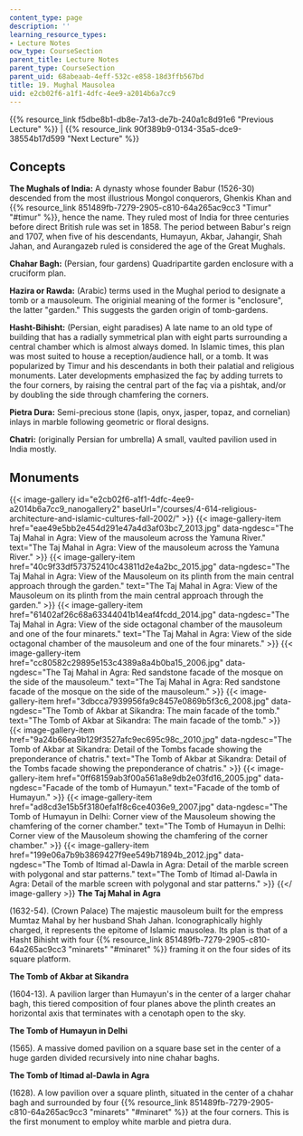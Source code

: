 ```yaml
---
content_type: page
description: ''
learning_resource_types:
- Lecture Notes
ocw_type: CourseSection
parent_title: Lecture Notes
parent_type: CourseSection
parent_uid: 68abeaab-4eff-532c-e858-18d3ffb567bd
title: 19. Mughal Mausolea
uid: e2cb02f6-a1f1-4dfc-4ee9-a2014b6a7cc9
---
```


{{% resource_link f5dbe8b1-db8e-7a13-de7b-240a1c8d91e6 "Previous Lecture" %}} | {{% resource_link 90f389b9-0134-35a5-dce9-38554b17d599 "Next Lecture" %}}

Concepts
--------

**The Mughals of India:** A dynasty whose founder Babur (1526-30) descended from the most illustrious Mongol conquerors, Ghenkis Khan and {{% resource_link 851489fb-7279-2905-c810-64a265ac9cc3 "Timur" "#timur" %}}, hence the name. They ruled most of India for three centuries before direct British rule was set in 1858. The period between Babur's reign and 1707, when five of his descendants, Humayun, Akbar, Jahangir, Shah Jahan, and Aurangazeb ruled is considered the age of the Great Mughals.

**Chahar Bagh:** (Persian, four gardens) Quadripartite garden enclosure with a cruciform plan.

**Hazira or Rawda:** (Arabic) terms used in the Mughal period to designate a tomb or a mausoleum. The originial meaning of the former is "enclosure", the latter "garden." This suggests the garden origin of tomb-gardens.

**Hasht-Bihisht:** (Persian, eight paradises) A late name to an old type of building that has a radially symmetrical plan with eight parts surrounding a central chamber which is almost always domed. In Islamic times, this plan was most suited to house a reception/audience hall, or a tomb. It was popularized by Timur and his descendants in both their palatial and religious monuments. Later developments emphasized the faç by adding turrets to the four corners, by raising the central part of the faç via a pishtak, and/or by doubling the side through chamfering the corners.

**Pietra Dura:** Semi-precious stone (lapis, onyx, jasper, topaz, and cornelian) inlays in marble following geometric or floral designs.

**Chatri:** (originally Persian for umbrella) A small, vaulted pavilion used in India mostly.

Monuments
---------
{{< image-gallery id="e2cb02f6-a1f1-4dfc-4ee9-a2014b6a7cc9_nanogallery2" baseUrl="/courses/4-614-religious-architecture-and-islamic-cultures-fall-2002/" >}}
{{< image-gallery-item href="eae49e5bb2e454d291e47a4d3af03bc7_2013.jpg" data-ngdesc="The Taj Mahal in Agra: View of the mausoleum across the Yamuna River." text="The Taj Mahal in Agra: View of the mausoleum across the Yamuna River." >}}
{{< image-gallery-item href="40c9f33df573752410c43811d2e4a2bc_2015.jpg" data-ngdesc="The Taj Mahal in Agra: View of the Mausoleum on its plinth from the main central approach through the garden." text="The Taj Mahal in Agra: View of the Mausoleum on its plinth from the main central approach through the garden." >}}
{{< image-gallery-item href="61402af26c68a63344041b14eaf4fcdd_2014.jpg" data-ngdesc="The Taj Mahal in Agra: View of the side octagonal chamber of the mausoleum and one of the four minarets." text="The Taj Mahal in Agra: View of the side octagonal chamber of the mausoleum and one of the four minarets." >}}
{{< image-gallery-item href="cc80582c29895e153c4389a8a4b0ba15_2006.jpg" data-ngdesc="The Taj Mahal in Agra: Red sandstone facade of the mosque on the side of the mausoleum." text="The Taj Mahal in Agra: Red sandstone facade of the mosque on the side of the mausoleum." >}}
{{< image-gallery-item href="3dbcca7939956fa9c8457e0869b5f3c6_2008.jpg" data-ngdesc="The Tomb of Akbar at Sikandra: The main facade of the tomb." text="The Tomb of Akbar at Sikandra: The main facade of the tomb." >}}
{{< image-gallery-item href="9a24b66ea9b129f3527afc9ec695c98c_2010.jpg" data-ngdesc="The Tomb of Akbar at Sikandra: Detail of the Tombs facade showing the preponderance of chatris." text="The Tomb of Akbar at Sikandra: Detail of the Tombs facade showing the preponderance of chatris." >}}
{{< image-gallery-item href="0ff68159ab3f00a561a8e9db2e03fd16_2005.jpg" data-ngdesc="Facade of the tomb of Humayun." text="Facade of the tomb of Humayun." >}}
{{< image-gallery-item href="ad8cd3e15b5f3180efa1f8c6ce4036e9_2007.jpg" data-ngdesc="The Tomb of Humayun in Delhi: Corner view of the Mausoleum showing the chamfering of the corner chamber." text="The Tomb of Humayun in Delhi: Corner view of the Mausoleum showing the chamfering of the corner chamber." >}}
{{< image-gallery-item href="199e06a7b9b3869427f9ee549b71894b_2012.jpg" data-ngdesc="The Tomb of Itimad al-Dawla in Agra: Detail of the marble screen with polygonal and star patterns." text="The Tomb of Itimad al-Dawla in Agra: Detail of the marble screen with polygonal and star patterns." >}}
{{</ image-gallery >}}
**The Taj Mahal in Agra**

(1632-54). (Crown Palace) The majestic mausoleum built for the empress Mumtaz Mahal by her husband Shah Jahan. Iconographically highly charged, it represents the epitome of Islamic mausolea. Its plan is that of a Hasht Bihisht with four {{% resource_link 851489fb-7279-2905-c810-64a265ac9cc3 "minarets" "#minaret" %}} framing it on the four sides of its square platform.

**The Tomb of Akbar at Sikandra**

(1604-13). A pavilion larger than Humayun's in the center of a larger chahar bagh, this tiered composition of four planes above the plinth creates an horizontal axis that terminates with a cenotaph open to the sky.

**The Tomb of Humayun in Delhi**

(1565). A massive domed pavilion on a square base set in the center of a huge garden divided recursively into nine chahar baghs.

**The Tomb of Itimad al-Dawla in Agra**

(1628). A low pavilion over a square plinth, situated in the center of a chahar bagh and surrounded by four {{% resource_link 851489fb-7279-2905-c810-64a265ac9cc3 "minarets" "#minaret" %}} at the four corners. This is the first monument to employ white marble and pietra dura.